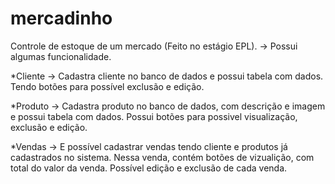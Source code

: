 # mercadinho
Controle de estoque de um mercado (Feito no estágio EPL).
-> Possui algumas funcionalidade. 

*Cliente
-> Cadastra cliente no banco de dados e possui tabela com dados.
Tendo botões para possível exclusão e edição.

*Produto
-> Cadastra produto no banco de dados, com descrição e imagem e possui tabela com dados.
 Possui botões para possivel visualização, exclusão e edição.

*Vendas
-> E possível cadastrar vendas tendo cliente e produtos já cadastrados no sistema.
 Nessa venda, contém botões de vizualição, com total do valor da venda. Possível edição e exclusão de cada venda. 
